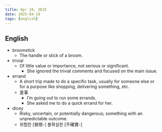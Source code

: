 ```yaml
---
title: Apr 19, 2K25
date: 2025-04-19
tags: [english]
---
```


## English

- broomstick
  - The handle or stick of a broom.
- trivial
  - Of little value or importance, not serious or significant.
    - She ignored the trivial comments and focused on the main issue.
- errand
  - A short trip made to do a specific task, usually for someone else or for a purpose like shopping, delivering something, etc.
  - 差事
    - I’m going out to run some errands.
    - She asked me to do a quick errand for her.
- dicey
  - Risky, uncertain, or potentially dangerous; something with an unpredictable outcome.
  - 위험한 [冒險-] 불확실한 [不確實-]